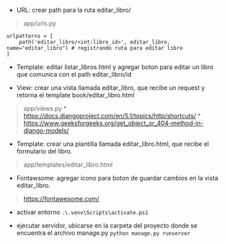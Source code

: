 * URL: crear path para la ruta editar_libro/
> app/urls.py
```
urlpatterns = [
    path('editar_libro/<int:libro_id>', editar_libro, name="editar_libro") # registrando ruta para editar libro
]
```

* Template: editar listar_libros.html y agregar boton para editar un libro que comunica con el path editar_libro/id

* View: crear una vista llamada editar_libro, que recibe un request y retorna el template book/editar_libro.html
> app/views.py
    * https://docs.djangoproject.com/en/5.1/topics/http/shortcuts/
    * https://www.geeksforgeeks.org/get_object_or_404-method-in-django-models/

* Template: crear una plantilla llamada editar_libro.html, que recibe el formulario del libro.
> app/templates/editar_libro.html

* Fontawsome: agregar icono para boton de guardar cambios en la vista editar_libro.
> https://fontawesome.com/

* activar entorno
`.\.venv\Scripts\activate.ps1`

* ejecutar servidor, ubicarse en la carpeta del proyecto donde se encuentra el archivo manage.py
`python manage.py runserver`